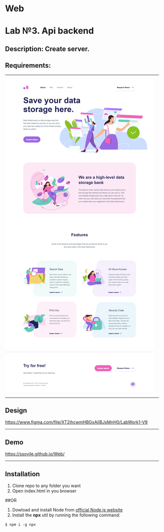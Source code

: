 # Web
# Lab №3. Api backend

## <b>Description:</b> Create server.

## <b>Requirements:</b>

---

![](readme_images/demo.png)

---

## Design
https://www.figma.com/file/XT2jhcwmHBGxAjIBJsMnH0/LabWork1-V9

---

## Demo
https://ssovile.github.io/Web/

---

## Installation

1. Clone repo to any folder you want
2. Open index.html in you browser

##OR

1. Dowload and install Node from [official Node.js website](https://nodejs.org/)
2. Install the **npx** util by running the following command:
```
$ npm i -g npx
```